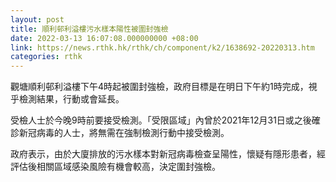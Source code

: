 ```yaml
---
layout: post
title: 順利邨利溢樓污水樣本陽性被圍封強檢
date: 2022-03-13 16:07:08.000000000 +08:00
link: https://news.rthk.hk/rthk/ch/component/k2/1638692-20220313.htm
categories: rthk
---
```


觀塘順利邨利溢樓下午4時起被圍封強檢，政府目標是在明日下午約1時完成，視乎檢測結果，行動或會延長。

受檢人士於今晚9時前要接受檢測。「受限區域」內曾於2021年12月31日或之後確診新冠病毒的人士，將無需在強制檢測行動中接受檢測。

政府表示，由於大廈排放的污水樣本對新冠病毒檢查呈陽性，懷疑有隱形患者，經評估後相關區域感染風險有機會較高，決定圍封強檢。
